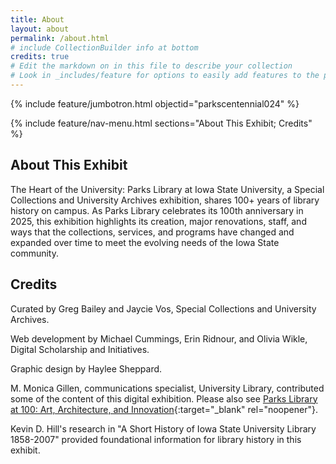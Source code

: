 ```yaml
---
title: About
layout: about
permalink: /about.html
# include CollectionBuilder info at bottom
credits: true
# Edit the markdown on in this file to describe your collection
# Look in _includes/feature for options to easily add features to the page
---
```


{% include feature/jumbotron.html objectid="parkscentennial024" %} 

{% include feature/nav-menu.html sections="About This Exhibit; Credits" %}

## About This Exhibit

The Heart of the University: Parks Library at Iowa State University, a Special Collections and University Archives exhibition, shares 100+ years of library history on campus. As Parks Library celebrates its 100th anniversary in 2025, this exhibition highlights its creation, major renovations, staff, and ways that the collections, services, and programs have changed and expanded over time to meet the evolving needs of the Iowa State community.  

## Credits

Curated by Greg Bailey and Jaycie Vos, Special Collections and University Archives. 

Web development by Michael Cummings, Erin Ridnour, and Olivia Wikle, Digital Scholarship and Initiatives.

Graphic design by Haylee Sheppard. 

M. Monica Gillen, communications specialist, University Library, contributed some of the content of this digital exhibition. Please also see [Parks Library at 100: Art, Architecture, and Innovation](https://www.lib.iastate.edu/news/parks-library-100-art-architecture-and-innovation-0){:target="_blank" rel="noopener"}.

Kevin D. Hill's research in "A Short History of Iowa State University Library 1858-2007" provided foundational information for library history in this exhibit.